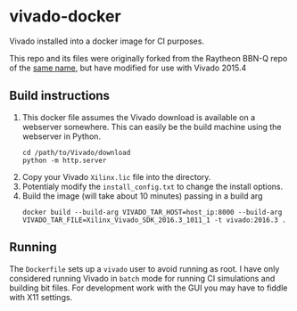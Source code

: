 
# vivado-docker

Vivado installed into a docker image for CI purposes.

This repo and its files were originally forked from the Raytheon BBN-Q repo of the [same name](https://github.com/BBN-Q/vivado-docker), but have modified for use with Vivado 2015.4

## Build instructions

1. This docker file assumes the Vivado download is available on a webserver somewhere. This can easily be the build machine using the webserver in Python.
    ```shell
    cd /path/to/Vivado/download
    python -m http.server
    ```
2. Copy your Vivado `Xilinx.lic` file into the directory.
3. Potentialy modify the `install_config.txt` to change the install options.
4. Build the image (will take about 10 minutes) passing in a build arg
    ```shell
    docker build --build-arg VIVADO_TAR_HOST=host_ip:8000 --build-arg VIVADO_TAR_FILE=Xilinx_Vivado_SDK_2016.3_1011_1 -t vivado:2016.3 .
    ```

## Running

The `Dockerfile` sets up a `vivado` user to avoid running as root. I have only considered running Vivado in `batch` mode for running CI simulations and building bit files. For development work with the GUI you may have to fiddle with X11 settings.
